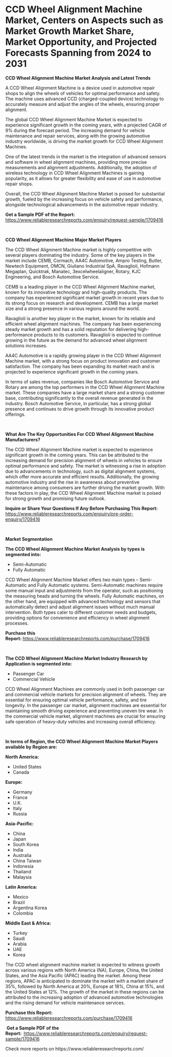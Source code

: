 <p><h1>CCD Wheel Alignment Machine Market, Centers on Aspects such as Market Growth Market Share, Market Opportunity, and Projected Forecasts Spanning from 2024 to 2031</h1></p><p><strong>CCD Wheel Alignment Machine Market Analysis and Latest Trends</strong></p>
<p><p>A CCD Wheel Alignment Machine is a device used in automotive repair shops to align the wheels of vehicles for optimal performance and safety. The machine uses advanced CCD (charged-coupled device) technology to accurately measure and adjust the angles of the wheels, ensuring proper alignment.</p><p>The global CCD Wheel Alignment Machine Market is expected to experience significant growth in the coming years, with a projected CAGR of 9% during the forecast period. The increasing demand for vehicle maintenance and repair services, along with the growing automotive industry worldwide, is driving the market growth for CCD Wheel Alignment Machines.</p><p>One of the latest trends in the market is the integration of advanced sensors and software in wheel alignment machines, providing more precise measurements and alignment adjustments. Additionally, the adoption of wireless technology in CCD Wheel Alignment Machines is gaining popularity, as it allows for greater flexibility and ease of use in automotive repair shops.</p><p>Overall, the CCD Wheel Alignment Machine Market is poised for substantial growth, fueled by the increasing focus on vehicle safety and performance, alongside technological advancements in the automotive repair industry.</p></p>
<p><strong>Get a Sample PDF of the Report:&nbsp;</strong> <a href="https://www.reliableresearchreports.com/enquiry/request-sample/1709416">https://www.reliableresearchreports.com/enquiry/request-sample/1709416</a></p>
<p>&nbsp;</p>
<p><strong>CCD Wheel Alignment Machine Major Market Players</strong></p>
<p><p>The CCD Wheel Alignment Machine market is highly competitive with several players dominating the industry. Some of the key players in the market include CEMB, Cormach, AA4C Automotive, Ampro Testing, Butler, Newtech Equipment, OMCN, Giuliano Industrial SpA, Ravaglioli, Hofmann Megaplan, Quicktrak, Manatec, 3excelwheelaligner, Rotary, KJC Engineering, and Bosch Automotive Service.</p><p>CEMB is a leading player in the CCD Wheel Alignment Machine market, known for its innovative technology and high-quality products. The company has experienced significant market growth in recent years due to its strong focus on research and development. CEMB has a large market size and a strong presence in various regions around the world.</p><p>Ravaglioli is another key player in the market, known for its reliable and efficient wheel alignment machines. The company has been experiencing steady market growth and has a solid reputation for delivering high-performance products to its customers. Ravaglioli is expected to continue growing in the future as the demand for advanced wheel alignment solutions increases.</p><p>AA4C Automotive is a rapidly growing player in the CCD Wheel Alignment Machine market, with a strong focus on product innovation and customer satisfaction. The company has been expanding its market reach and is projected to experience significant growth in the coming years.</p><p>In terms of sales revenue, companies like Bosch Automotive Service and Rotary are among the top performers in the CCD Wheel Alignment Machine market. These companies have a large market share and a strong customer base, contributing significantly to the overall revenue generated in the industry. Bosch Automotive Service, in particular, has a strong global presence and continues to drive growth through its innovative product offerings.</p></p>
<p>&nbsp;</p>
<p><strong>What Are The Key Opportunities For CCD Wheel Alignment Machine Manufacturers?</strong></p>
<p><p>The CCD Wheel Alignment Machine market is expected to experience significant growth in the coming years. This can be attributed to the increasing demand for precision alignment of wheels in vehicles to ensure optimal performance and safety. The market is witnessing a rise in adoption due to advancements in technology, such as digital alignment systems, which offer more accurate and efficient results. Additionally, the growing automotive industry and the rise in awareness about preventive maintenance among consumers are further driving the market growth. With these factors in play, the CCD Wheel Alignment Machine market is poised for strong growth and promising future outlook.</p></p>
<p><strong>Inquire or Share Your Questions If Any Before Purchasing This Report:</strong> <a href="https://www.reliableresearchreports.com/enquiry/pre-order-enquiry/1709416">https://www.reliableresearchreports.com/enquiry/pre-order-enquiry/1709416</a></p>
<p>&nbsp;</p>
<p><strong>Market Segmentation</strong></p>
<p><strong>The CCD Wheel Alignment Machine Market Analysis by types is segmented into:</strong></p>
<p><ul><li>Semi-Automatic</li><li>Fully Automatic</li></ul></p>
<p><p>CCD Wheel Alignment Machine Market offers two main types – Semi-Automatic and Fully Automatic systems. Semi-Automatic machines require some manual input and adjustments from the operator, such as positioning the measuring heads and turning the wheels. Fully Automatic machines, on the other hand, are equipped with advanced technology and sensors that automatically detect and adjust alignment issues without much manual intervention. Both types cater to different customer needs and budgets, providing options for convenience and efficiency in wheel alignment processes.</p></p>
<p><strong>Purchase this Report:&nbsp;</strong><a href="https://www.reliableresearchreports.com/purchase/1709416">https://www.reliableresearchreports.com/purchase/1709416</a></p>
<p>&nbsp;</p>
<p><strong>The CCD Wheel Alignment Machine Market Industry Research by Application is segmented into:</strong></p>
<p><ul><li>Passenger Car</li><li>Commercial Vehicle</li></ul></p>
<p><p>CCD Wheel Alignment Machines are commonly used in both passenger car and commercial vehicle markets for precision alignment of wheels. They are essential for ensuring optimal vehicle performance, safety, and tire longevity. In the passenger car market, alignment machines are essential for maintaining smooth driving experience and preventing uneven tire wear. In the commercial vehicle market, alignment machines are crucial for ensuring safe operation of heavy-duty vehicles and increasing overall efficiency.</p></p>
<p>&nbsp;</p>
<p><strong>In terms of Region, the CCD Wheel Alignment Machine Market Players available by Region are:</strong></p>
<p>
    <p> <strong> North America: </strong>
        <ul>
            <li>United States</li>
            <li>Canada</li>
        </ul>
        </p> 
    <p> <strong> Europe: </strong>
        <ul>
            <li>Germany</li>
            <li>France</li>
            <li>U.K.</li>
            <li>Italy</li>
            <li>Russia</li>
        </ul>
        </p> 
    <p> <strong> Asia-Pacific: </strong>
        <ul>
            <li>China</li>
            <li>Japan</li>
            <li>South Korea</li>
            <li>India</li>
            <li>Australia</li>
            <li>China Taiwan</li>
            <li>Indonesia</li>
            <li>Thailand</li>
            <li>Malaysia</li>
        </ul>
        </p> 
    <p> <strong> Latin America: </strong>
        <ul>
            <li>Mexico</li>
            <li>Brazil</li>
            <li>Argentina Korea</li>
            <li>Colombia</li>
        </ul>
        </p> 
    <p> <strong> Middle East & Africa: </strong>
        <ul>
            <li>Turkey</li>
            <li>Saudi</li>
            <li>Arabia</li>
            <li>UAE</li>
            <li>Korea</li>
        </ul>
    </p>
    </p>
<p><p>The CCD wheel alignment machine market is expected to witness growth across various regions with North America (NA), Europe, China, the United States, and the Asia Pacific (APAC) leading the market. Among these regions, APAC is anticipated to dominate the market with a market share of 35%, followed by North America at 20%, Europe at 18%, China at 15%, and the United States at 12%. The growth of the market in these regions can be attributed to the increasing adoption of advanced automotive technologies and the rising demand for vehicle maintenance services.</p></p>
<p><strong>Purchase this Report: </strong><a href="https://www.reliableresearchreports.com/purchase/1709416">https://www.reliableresearchreports.com/purchase/1709416</a></p>
<p>&nbsp;<strong>Get a Sample PDF of the Report:&nbsp;&nbsp;</strong><a href="https://www.reliableresearchreports.com/enquiry/request-sample/1709416">https://www.reliableresearchreports.com/enquiry/request-sample/1709416</a></p>
<p><strong></strong></p>
<p>Check more reports on https://www.reliableresearchreports.com/</p>